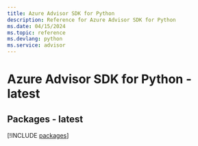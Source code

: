 ```yaml
---
title: Azure Advisor SDK for Python
description: Reference for Azure Advisor SDK for Python
ms.date: 04/15/2024
ms.topic: reference
ms.devlang: python
ms.service: advisor
---
```

# Azure Advisor SDK for Python - latest
## Packages - latest
[!INCLUDE [packages](advisor-index.md)]